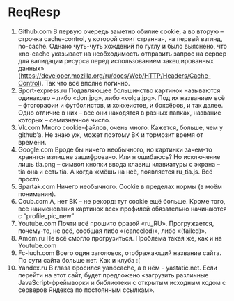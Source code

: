 # ReqResp
1. Github.com
В первую очередь заметно обилие cookie, а во вторую – строчка cache-control, у которой стоит странная, на первый взгляд, no-cache. Однако чуть-чуть хождений по гуглу и было выяснено, что «no-cache указывает на необходимость отправить запрос на сервер для валидации ресурса перед использованием закешированных данных» (https://developer.mozilla.org/ru/docs/Web/HTTP/Headers/Cache-Control). Так что всё вполне логично.
2. Sport-express.ru
Подавляющее большинство картинок называются одинаково – либо «don.jpg», либо «volga.jpg». Под их названием всё – фтогорафии и футболистов, и хоккеистов, и боксёров, и так далее. Одно отличие в них – все они находятся в разных папках, название которых – семизначное число.
3. Vk.com
Много cookie-файлов, очень много. Кажется, больше, чем у github’а. Не знаю уж, может поэтому ВК и тормозит время от времени.
4. Google.com
Вроде бы ничего необычного, но картинки зачем-то хранятся излишне зашифровано. Или я ошибаюсь? Но исключение лишь tia.png – символ кнопки ввода клавиш клавиатуры с экрана – tia она и есть tia. А когда жмёшь на неё, появляется ru_tia.js. Всё просто.
5. Spartak.com
Ничего необычного. Cookie в пределах нормы (в моём понимании).
6. Coub.com
А, нет ВК – не рекорд: тут cookie ещё больше. Кроме того, все наименования картинок всех профилей обязательно начинаются с “profile_pic_new”
7. Youtube.com
Почти всё прошито фразой «ru_RU». Прогружается, почему-то, не всё, сообщая либо «(canceled)», либо «(failed)».
8. Amdm.ru
Не всё смогло прогрузиться. Проблема такая же, как и на Youtube.com
9. Fc-luch.com
Всего один заголовок, отображающий название сайта. По сути сайта больше нет. Как и клуба :(
10. Yandex.ru
В глаза бросился yandcache, а в нём - yastatic.net. Если перейти на этот сайт, будет предложено «загрузить различные JavaScript-фреймворки и библиотеки с открытым исходным кодом с серверов Яндекса по постоянным ссылкам».
